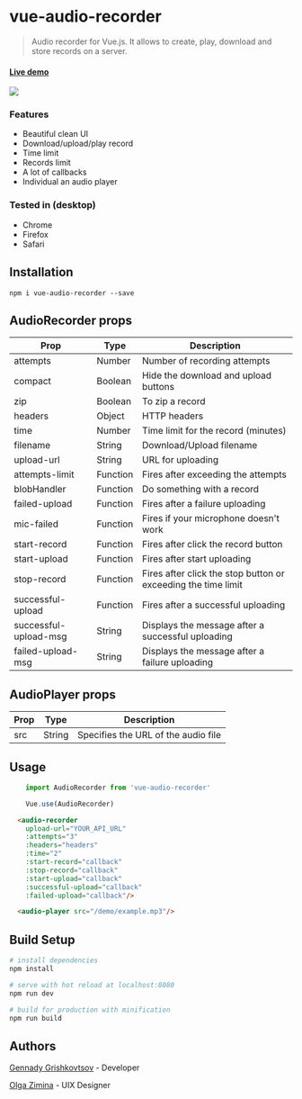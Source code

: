 # vue-audio-recorder

> Audio recorder for Vue.js. It allows to create, play, download and store records on a server.

#### [Live demo](https://jsfiddle.net/grishkovelli/rb1anxyj/)

![](https://raw.githubusercontent.com/grishkovelli/vue-audio-recorder/master/screenshot.png)

### Features

- Beautiful clean UI
- Download/upload/play record
- Time limit
- Records limit
- A lot of callbacks
- Individual an audio player

### Tested in (desktop)

- Chrome
- Firefox
- Safari

## Installation

```
npm i vue-audio-recorder --save
```

## AudioRecorder props

| Prop                  | Type     | Description                                                     |
| --------------------- | -------- | --------------------------------------------------------------- |
| attempts              | Number   | Number of recording attempts                                    |
| compact               | Boolean  | Hide the download and upload buttons                            |
| zip                   | Boolean  | To zip a record                                                 |
| headers               | Object   | HTTP headers                                                    |
| time                  | Number   | Time limit for the record (minutes)                             |
| filename              | String   | Download/Upload filename                                        |
| upload-url            | String   | URL for uploading                                               |
| attempts-limit        | Function | Fires after exceeding the attempts                              |
| blobHandler           | Function | Do something with a record                                      |
| failed-upload         | Function | Fires after a failure uploading                                 |
| mic-failed            | Function | Fires if your microphone doesn't work                           |
| start-record          | Function | Fires after click the record button                             |
| start-upload          | Function | Fires after start uploading                                     |
| stop-record           | Function | Fires after click the stop button or exceeding the time limit   |
| successful-upload     | Function | Fires after a successful uploading                              |
| successful-upload-msg | String   | Displays the message after a successful uploading               |
| failed-upload-msg     | String   | Displays the message after a failure uploading                  |

## AudioPlayer props
| Prop                  | Type     | Description                                                     |
| --------------------- | -------- | --------------------------------------------------------------- |
| src                   | String   | Specifies the URL of the audio file                             |

## Usage

```js
    import AudioRecorder from 'vue-audio-recorder'

    Vue.use(AudioRecorder)
```

```html
  <audio-recorder
    upload-url="YOUR_API_URL"
    :attempts="3"
    :headers="headers"
    :time="2"
    :start-record="callback"
    :stop-record="callback"
    :start-upload="callback"
    :successful-upload="callback"
    :failed-upload="callback"/>
```

```html
  <audio-player src="/demo/example.mp3"/>
```

## Build Setup

``` bash
# install dependencies
npm install

# serve with hot reload at localhost:8080
npm run dev

# build for production with minification
npm run build
```

## Authors

[Gennady Grishkovtsov](https://www.linkedin.com/in/grishkovtsov/) - Developer

[Olga Zimina](https://www.behance.net/zimin4ik) - UIX Designer
